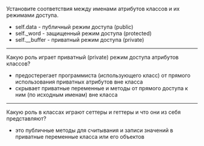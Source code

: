 Установите соответствия между именами атрибутов классов и их режимами доступа.

- self.data - публичный режим доступа (public)
- self._word - защищенный режим доступа (protected)
- self.__buffer - приватный режим доступа (private)
___
Какую роль играет приватный (private) режим доступа атрибутов классов?

- предостерегает программиста (использующего класс) от прямого использования приватных атрибутов вне класса
- скрывает приватные переменные и методы от прямого доступа к ним (по исходным именам) вне класса
___
Какую роль в классах играют сеттеры и геттеры и что они из себя представляют?

- это публичные методы для считывания и записи значений в приватные переменные класса или его объектов



